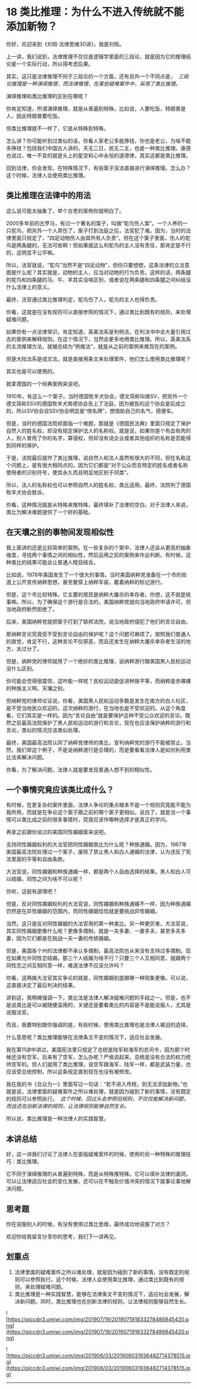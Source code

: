 # 18 类比推理：为什么不进入传统就不能添加新物？

你好，欢迎来到《刘晗·法律思维30讲》，我是刘晗。

上一讲，我们说到，法律推理不仅仅是逻辑学里面的三段论，就是因为它的推理结论是一个实际行动，所以得考虑后果。

其实，这只是法律推理不同于三段论的一个方面，还有另外一个不同点是，  *三段论推理是一种演绎推理，而法律推理，在某些疑难案件中，采用了类比推理。*

演绎推理和类比推理的区别在哪呢？

你肯定知道，所谓演绎推理，就是从普遍到特殊，比如说，人要吃饭，特朗普是人，因此特朗普要吃饭。

但类比推理就不一样了，它是从特殊到特殊。

怎么讲？你可能听到过类似的话，你看人家老公多能挣钱，你也是老公，为啥不能多挣钱？包括我们中国古人讲的，天无二日，民无二主，也是一种类比推理。康德也说过，唯一不变的就是头上的星空和心中永恒的道德律，其实这都是类比推理。

回到法律，你会发现，在特殊情况下，有些案子没法直接进行演绎推理。怎么办？这个时候，法律人会使用类比推理。

## 类比推理在法律中的用法

这么说可能太抽象了，举个古老的案例你就明白了。

2000多年前的古罗马，有过一个著名的案子，叫做“鸵鸟伤人案”。一个人养的一只鸵鸟，把另外一个人弄伤了，案子打到法庭之后，法官犯了难。因为，当时的法律里面只规定了，“四足动物伤人由其所有人负责”。但在这个案子里面，伤人的鸵鸟是两条腿的，无法可依啊！但如果就这么判鸵鸟的主人没有责任，那肯定是不行的，这明显不公平嘛。

所以，法官就说，“鸵鸟”当然不是“四足动物”，但你只要想想，这条法律的立法意图是什么呢？其实就是，动物的主人，应当对动物的行为负责。这样的话，两条腿的鸵鸟和四条腿的马、牛、羊其实没啥区别，或者说在两条腿和四条腿之间纠结没什么法律上的意义。

最终，法官通过类比推理判定，鸵鸟伤了人，鸵鸟的主人也得负责。

你看，这就是在没有规则可以直接参照的情况下，通过类比到既有的规则，来处理疑难问题。

如果你有一点法律常识，肯定知道，英美法系是判例法，在判决书中会大量引用过去的案例来解释规则。在这个情况下，当然会更多地用类比推理。所以，英美法系的主流推理方法，就被总结为“例推法”，就是从之前的案例来推现在的案例。

但是大陆法系是成文法，就是直接用条文来处理案件，他们怎么使用类比推理呢？

其实也是可以使用的。

就拿德国的一个经典案例来说吧。

1910年，有这么一个案子。当时德国牧羊犬协会，德文简称叫做SV，把另外一个德文简称SSV的德国牧羊犬南德协会告上了法庭，因为被告的这个协会是后成立的，所以SV协会说SSV协会明显是“傍名牌”，想借助自己的名气，搭便车。

但是，当时的德国法院却面临一个难题，那就是《德国民法典》里面只规定了保护自然人的姓名权，却没有规定保护法人的名称权。就是说，如果你是个有血有肉的人，别人冒用了你的名字，算侵权，但却没有说企业或者其他组织的名称是否能得到同样的保护。

于是，法院最后就作了类比推理，说自然人和法人虽然有很大的不同，但在名称这个问题上，是有很大相同点的。因为它们都是“对于公众而言特定的姓名或者名称使用者的识别符号，使其永久而且明显地区别于同类”。

所以，法人的名称权也可以参照自然人的姓名权，类比适用。最终，法院判了德国牧羊犬协会胜诉。

你看，这种情况就是从特殊来推特殊，最终填补了法律的空白。对于法律人来说，类比为解决难题提供了一个好的基础。

## 在天壤之别的事物间发现相似性

我上面讲的还是比较简单的案例。在一些复杂的个案中，法律人还会从更高的抽象维度，寻找两个事情之间的相似性，然后运用之前的案例来作出判断。有时候，这种类比的结果可能会让普通人瞠目结舌。

比如说，1978年美国发生了一个很大的事情。当时美国纳粹党准备在一个市的街道上公开宣传纳粹思想，甚至要穿上纳粹军装，戴着纳粹的标记游行。

但是，这个市比较特殊，它主要的居民是纳粹大屠杀的幸存者。你想，这不就是挑事嘛。所以，为了确保这个游行是合法的，美国纳粹党就向当地政府申请许可，但当地政府断然拒绝了。

后来，美国纳粹党就把案子打到了联邦法院，说当地政府侵犯了他们的言论自由。

那纳粹言论究竟受不受到言论自由的保护呢？这个问题可麻烦了。按照我们普通人的直觉，肯定不行，这种言论不仅邪恶，而且还发生在纳粹大屠杀幸存者生活的地方，太过分了。

但是，纳粹党的律师就用了一个绝妙的类比推理，说纳粹游行跟美国黑人民权运动没什么区别。

你可能会觉得很震惊，这咋能一样呢？民权运动是促进种族平等，而纳粹是赤裸裸的种族主义啊，天壤之别。

但纳粹党的律师论证说，你看，美国黑人民权运动多数是发生在南方的白人社区，是不受当地民众欢迎的，这次纳粹的游行，在当地也是不受欢迎的。从这个角度看，它们其实是一样的。因为“言论自由”就是要保护这种不受公众欢迎的言论。既然之前最高法院保护了黑人民权运动的游行和言论，现在也应该保护纳粹的游行和言论，类似的情况应该类似处理。

最终，美国最高法院认同了纳粹党律师的类比，宣判纳粹党的游行不能被禁止。当然，我们举这个例子，不是说纳粹游行是合理的，而是要看看法律人是如何利用类比法来解决问题。

你看，为了解决问题，法律人就是要发现普通人想不到的相似性。

## 一个事情究竟应该类比成什么？

有时候，在更复杂的案件里面，法律人争论的重点根本不是一个规则究竟能不能为我所用，而就是在争论这个案子跟之前的哪个案子更相似。说白了，就是当一个事情可以类比成之前的很多事情时，究竟应该作哪种选择才是真正的学问。

再拿之前跟你说过的美国同性婚姻案来说吧。

支持同性婚姻权利的大法官把同性婚姻类比为什么呢？种族通婚。因为，1967年美国最高法院处理过一个案子，废除了禁止黑人和白人通婚的法律，认为违反了宪法里面的平等和自由条款。

大法官说，同性婚姻和种族通婚一样，都是两个人自由选择的结果。黑人和白人可以结婚，同性之间为啥不可以呢？

你听，这挺有道理吧？

但是，反对同性婚姻权利的大法官说，同性婚姻和种族通婚不一样，因为种族通婚仍然是在异性婚姻的范围内，而同性婚姻恰恰就是要挑战异性婚姻。

当然，这只是反对同性婚姻的大法官用的第一种类比。另一种更厉害，大法官说，其实同性婚姻更像什么呢？更像多偶制，就是一夫多妻、一妻多夫，甚至多夫多妻，因为它们都是在挑战一夫一妻的传统婚姻。

但是，美国各个州的法律都不承认多偶制，最高法院也从来没有支持过多偶制。现在如果允许同性恋结婚，那三个人结婚为啥不行？只要三个人互相同意，就跟两个同性恋之间互相同意一样，难道法律不应该允许吗？

你看，这两拨大法官其实争论的就是，同性婚姻到底跟哪一种现象更像。可以说，这直接决定了最后判决的结果。

讲到这，我稍微强调一下，类比法是法律人解决疑难问题的手段之一。但是，也不是说类比是可以被随便滥用的，关键还是要看类比的内容是不是能说服人，尤其是说服法官。

而且，我要特别跟你强调的是，有些时候，使用类比推理也是法律人被迫的选择。

什么意思呢？类比推理能够在法律条文不变的情况下，适应社会发展。

我在第11讲中讲过，美国宪法里只规定了总统是陆军和海军的总司令，因为那个时候还没有空军。后来有了空军，怎么办呢？严格说起来，总统是没有合法的权力统帅空军的。但人们就用了类比推理，说空军跟海军、陆军一样，都是武装力量，也应该受总统控制，所以这条规定直到现在也没有被修改。

我在我的书《合众为一》里面写过一句话：“若不进入传统，则无法添加新物。”也就是说，法律里面的疑难案件之所以难处理，就是因为碰到了新的事情，没有既定的规则可以参照执行。  *这个时候，回过头去参照旧规则，不仅仅能解决新问题，而且还在创新法律的规则，让法律规则能够自然生长。*

所以说，类比推理是一种法律人的实践智慧。

## 本讲总结

好，这一讲我们讨论了法律人在面临疑难案件的时候，使用的另一种特殊的推理技巧：类比推理。

它不同于演绎推理的从普遍到特殊，而是从特殊推特殊。它可以填补法律的漏洞，可以让法律适应社会的变化发展，还可以在不触及价值冲突的情况下就事论事地解决问题。

## 思考题

你在说服别人的时候，有没有使用过类比思维，最终成功地说服了对方？

欢迎你给我留言分享你的思考，我们下一讲再见。

## 划重点

1. 法律里面的疑难案件之所以难处理，就是因为碰到了新的事情，没有既定的规则可以参照执行。这个时候，法律人会使用类比推理，通过类比到既有的规则，来处理疑难问题。
2. 类比推理是一种实践智慧，能够在法律条文不变的情况下，适应社会发展，解决新问题。同时，类比推理也在创新法律的规则，让法律规则能够自然生长。

![https://piccdn3.umiwi.com/img/201907/19/201907191833278486845420.png](https://piccdn3.umiwi.com/img/201907/19/201907191833278486845420.png)

![https://piccdn3.umiwi.com/img/201906/03/201906031936482714378515.jpg](https://piccdn3.umiwi.com/img/201906/03/201906031936482714378515.jpg)

---

